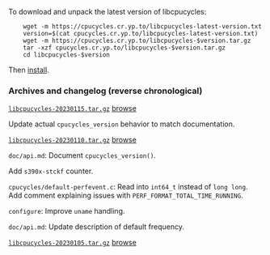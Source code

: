 To download and unpack the latest version of libcpucycles:

        wget -m https://cpucycles.cr.yp.to/libcpucycles-latest-version.txt
        version=$(cat cpucycles.cr.yp.to/libcpucycles-latest-version.txt)
        wget -m https://cpucycles.cr.yp.to/libcpucycles-$version.tar.gz
        tar -xzf cpucycles.cr.yp.to/libcpucycles-$version.tar.gz
        cd libcpucycles-$version

Then [install](install.html).

### Archives and changelog (reverse chronological)

[`libcpucycles-20230115.tar.gz`](libcpucycles-20230115.tar.gz) [browse](libcpucycles-20230115.html)

Update actual `cpucycles_version` behavior to match documentation.

[`libcpucycles-20230110.tar.gz`](libcpucycles-20230110.tar.gz) [browse](libcpucycles-20230110.html)

`doc/api.md`: Document `cpucycles_version()`.

Add `s390x-stckf` counter.

`cpucycles/default-perfevent.c`: Read into `int64_t` instead of `long long`.
Add comment explaining issues with `PERF_FORMAT_TOTAL_TIME_RUNNING`.

`configure`: Improve `uname` handling.

`doc/api.md`: Update description of default frequency.

[`libcpucycles-20230105.tar.gz`](libcpucycles-20230105.tar.gz) [browse](libcpucycles-20230105.html)
